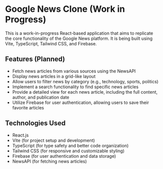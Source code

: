 # Google News Clone (Work in Progress)

This is a work-in-progress React-based application that aims to replicate the core functionality of the Google News platform. It is being built using Vite, TypeScript, Tailwind CSS, and Firebase.

## Features (Planned)

- Fetch news articles from various sources using the NewsAPI
- Display news articles in a grid-like layout
- Allow users to filter news by category (e.g., technology, sports, politics)
- Implement a search functionality to find specific news articles
- Provide a detailed view for each news article, including the full content, author, and publication date
- Utilize Firebase for user authentication, allowing users to save their favorite articles

## Technologies Used

- React.js
- Vite (for project setup and development)
- TypeScript (for type safety and better code organization)
- Tailwind CSS (for responsive and customizable styling)
- Firebase (for user authentication and data storage)
- NewsAPI (for fetching news articles)